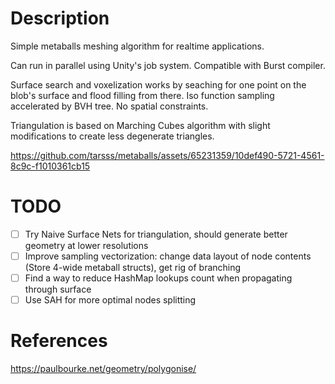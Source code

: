 # Description

Simple metaballs meshing algorithm for realtime applications.

Can run in parallel using Unity's job system. Compatible with Burst compiler.

Surface search and voxelization works by seaching for one point on the blob's surface and flood filling from there. Iso function sampling accelerated by BVH tree. No spatial constraints.

Triangulation is based on Marching Cubes algorithm with slight modifications to create less degenerate triangles.

https://github.com/tarsss/metaballs/assets/65231359/10def490-5721-4561-8c9c-f1010361cb15

# TODO

- [ ] Try Naive Surface Nets for triangulation, should generate better geometry at lower resolutions
- [ ] Improve sampling vectorization: change data layout of node contents (Store 4-wide metaball structs), get rig of branching
- [ ] Find a way to reduce HashMap lookups count when propagating through surface
- [ ] Use SAH for more optimal nodes splitting

# References

https://paulbourke.net/geometry/polygonise/
